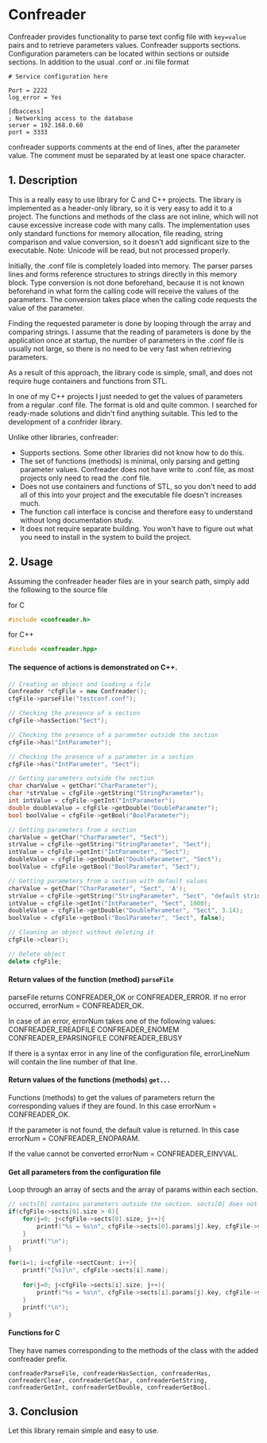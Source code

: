 # Сonfreader

Confreader provides functionality to parse text config file with `key=value` pairs and to retrieve parameters values. Confreader supports sections. Configuration parameters can be located within sections or outside sections.
In addition to the usual .conf or .ini file format
```
# Service configuration here
 
Port = 2222
log_error = Yes

[dbaccess]
; Networking access to the database
server = 192.168.0.60
port = 3333
```
confreader supports comments at the end of lines, after the parameter value. The comment must be separated by at least one space character.

## 1. Description

This is a really easy to use library for C and C++ projects. The library is implemented as a header-only library, so it is very easy to add it to a project. The functions and methods of the class are not inline, which will not cause excessive increase code with many calls. The implementation uses only standard functions for memory allocation, file reading, string comparison and value conversion, so it doesn't add significant size to the executable. Note: Unicode will be read, but not processed properly.

Initially, the .conf file is completely loaded into memory. The parser parses lines and forms reference structures to strings directly in this memory block. Type conversion is not done beforehand, because it is not known beforehand in what form the calling code will receive the values of the parameters. The conversion takes place when the calling code requests the value of the parameter.

Finding the requested parameter is done by looping through the array and comparing strings. I assume that the reading of parameters is done by the application once at startup, the number of parameters in the .conf file is usually not large, so there is no need to be very fast when retrieving parameters.

As a result of this approach, the library code is simple, small, and does not require huge containers and functions from STL.

In one of my C++ projects I just needed to get the values of parameters from a regular .conf file. The format is old and quite common. I searched for ready-made solutions and didn't find anything suitable. This led to the development of a confrider library.

Unlike other libraries, confreader:

- Supports sections. Some other libraries did not know how to do this.
- The set of functions (methods) is minimal, only parsing and getting parameter values. Confreader does not have write to .conf file, as most projects only need to read the .conf file.
- Does not use containers and functions of STL, so you don't need to add all of this into your project and the executable file doesn't increases much.
- The function call interface is concise and therefore easy to understand without long documentation study.
- It does not require separate building. You won't have to figure out what you need to install in the system to build the project.

## 2. Usage

Assuming the confreader header files are in your search path, simply add the following to the source file

for C
```C
#include <confreader.h>
```
for C++
```cpp
#include <confreader.hpp>
```

#### The sequence of actions is demonstrated on C++.

```cpp
// Creating an object and loading a file
Confreader *cfgFile = new Confreader();
cfgFile->parseFile("testconf.conf");

// Checking the presence of a section
cfgFile->hasSection("Sect");

// Checking the presence of a parameter outside the section
cfgFile->has("IntParameter");

// Checking the presence of a parameter in a section
cfgFile->has("IntParameter", "Sect");

// Getting parameters outside the section
char charValue = getChar("CharParameter");
char *strValue = cfgFile->getString("StringParameter");
int intValue = cfgFile->getInt("IntParameter");
double doubleValue = cfgFile->getDouble("DoubleParameter");
bool boolValue = cfgFile->getBool("BoolParameter");

// Getting parameters from a section
charValue = getChar("CharParameter", "Sect");
strValue = cfgFile->getString("StringParameter", "Sect");
intValue = cfgFile->getInt("IntParameter", "Sect");
doubleValue = cfgFile->getDouble("DoubleParameter", "Sect");
boolValue = cfgFile->getBool("BoolParameter", "Sect");

// Getting parameters from a section with default values
charValue = getChar("CharParameter", "Sect", 'A');
strValue = cfgFile->getString("StringParameter", "Sect", "default string");
intValue = cfgFile->getInt("IntParameter", "Sect", 1000);
doubleValue = cfgFile->getDouble("DoubleParameter", "Sect", 3.14);
boolValue = cfgFile->getBool("BoolParameter", "Sect", false);

// Cleaning an object without deleting it
cfgFile->clear();

// Delete object
delete cfgFile;
```

#### Return values of the function (method) `parseFile`

parseFile returns CONFREADER_OK or CONFREADER_ERROR.
If no error occurred, errorNum = CONFREADER_OK.

In case of an error, errorNum takes one of the following values:
CONFREADER_EREADFILE
CONFREADER_ENOMEM
CONFREADER_EPARSINGFILE
CONFREADER_EBUSY

If there is a syntax error in any line of the configuration file, errorLineNum will contain the line number of that line.

#### Return values of the functions (methods) `get...`

Functions (methods) to get the values of parameters return the corresponding values if they are found.
In this case errorNum = CONFREADER_OK.

If the parameter is not found, the default value is returned.
In this case errorNum = CONFREADER_ENOPARAM.

If the value cannot be converted errorNum = CONFREADER_EINVVAL.

#### Get all parameters from the configuration file
Loop through an array of sects and the array of params within each section.

```cpp
// sects[0] contains parameters outside the section. sects[0] does not have a name.
if(cfgFile->sects[0].size > 0){
	for(j=0; j<cfgFile->sects[0].size; j++){
		printf("%s = %s\n", cfgFile->sects[0].params[j].key, cfgFile->sects[0].params[j].value);
	}
	printf("\n");
}

for(i=1; i<cfgFile->sectCount; i++){
	printf("[%s]\n", cfgFile->sects[i].name);
	
	for(j=0; j<cfgFile->sects[i].size; j++){
		printf("%s = %s\n", cfgFile->sects[i].params[j].key, cfgFile->sects[i].params[j].value);
	}
	printf("\n");
}
```

#### Functions for C
They have names corresponding to the methods of the class with the added confreader prefix.

`
confreaderParseFile, confreaderHasSection, confreaderHas, confreaderClear, confreaderGetChar, confreaderGetString, confreaderGetInt, confreaderGetDouble, confreaderGetBool.
`

## 3. Conclusion

Let this library remain simple and easy to use.

